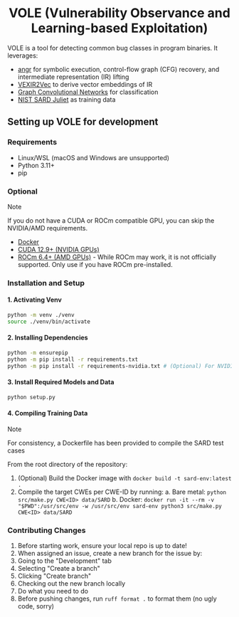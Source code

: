 <h1 align="center">VOLE (Vulnerability Observance and Learning-based Exploitation)</h1>

VOLE is a tool for detecting common bug classes in program binaries. It leverages:

- [angr](https://github.com/angr/angr) for symbolic execution, control-flow graph (CFG) recovery, and intermediate representation (IR) lifting
- [VEXIR2Vec](https://arxiv.org/abs/2312.00507) to derive vector embeddings of IR
- [Graph Convolutional Networks](https://arxiv.org/abs/1609.02907) for classification
- [NIST SARD Juliet](https://samate.nist.gov/SARD/test-suites/112) as training data

## Setting up VOLE for development

### Requirements

- Linux/WSL (macOS and Windows are unsupported)
- Python 3.11+
- pip

### Optional

> [!NOTE]
> If you do not have a CUDA or ROCm compatible GPU, you can skip the NVIDIA/AMD requirements.

- [Docker](https://www.docker.com/)
- [CUDA 12.9+ (NVIDIA GPUs)](https://developer.nvidia.com/cuda-downloads)
- [ROCm 6.4+ (AMD GPUs)](https://rocm.docs.amd.com/en/latest/) - While ROCm may work, it is not officially supported. Only use if you have ROCm pre-installed.

### Installation and Setup

#### 1. Activating Venv

```bash
python -m venv ./venv
source ./venv/bin/activate
```

#### 2. Installing Dependencies

```bash
python -m ensurepip
python -m pip install -r requirements.txt
python -m pip install -r requirements-nvidia.txt # (Optional) For NVIDIA GPUs
```

#### 3. Install Required Models and Data

```bash
python setup.py
```

#### 4. Compiling Training Data

> [!NOTE]
> For consistency, a Dockerfile has been provided to compile the SARD test cases

From the root directory of the repository:

1. (Optional) Build the Docker image with `docker build -t sard-env:latest .`
2. Compile the target CWEs per CWE-ID by running:
  a. Bare metal: `python src/make.py CWE<ID> data/SARD`
  b. Docker: `docker run -it --rm -v "$PWD":/usr/src/env -w /usr/src/env sard-env python3 src/make.py CWE<ID> data/SARD`

### Contributing Changes

1. Before starting work, ensure your local repo is up to date!
2. When assigned an issue, create a new branch for the issue by:
  1. Going to the "Development" tab
  2. Selecting "Create a branch"
  3. Clicking "Create branch" 
  4. Checking out the new branch locally
3. Do what you need to do
4. Before pushing changes, run `ruff format .` to format them (no ugly code, sorry)
